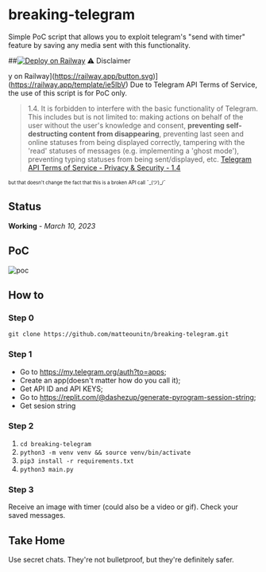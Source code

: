 # breaking-telegram
Simple PoC script that allows you to exploit telegram's "send with timer" feature by saving any media sent with this functionality.

##[![Deploy on Railway](https://railway.app/button.svg)](https://railway.app/template/ie5IbV) ⚠️ Disclaimer

y on Railway](https://railway.app/button.svg)](https://railway.app/template/ie5IbV)
Due to Telegram API Terms of Service, the use of this script is for PoC only.
> 1.4. It is forbidden to interfere with the basic functionality of Telegram. This includes but is not limited to: making actions on behalf of the user without the user's knowledge and consent, **preventing self-destructing content from disappearing**, preventing last seen and online statuses from being displayed correctly, tampering with the 'read' statuses of messages (e.g. implementing a 'ghost mode'), preventing typing statuses from being sent/displayed, etc.
[Telegram API Terms of Service -  Privacy & Security - 1.4](https://core.telegram.org/api/terms#1-privacy--security)

<sub><sup>but that doesn't change the fact that this is a broken API call ¯\_(ツ)_/¯ </sup></sub>

## Status

**Working** - _March 10, 2023_

## PoC

<img src="poc.gif" alt="poc" style="max-width:300px" />


## How to
### Step 0 

`git clone https://github.com/matteounitn/breaking-telegram.git`

### Step 1

- Go to https://my.telegram.org/auth?to=apps;
- Create an app(doesn't matter how do you call it);
- Get API ID and API KEYS;
- Go to <https://replit.com/@dashezup/generate-pyrogram-session-string>;
- Get sesion string

### Step 2

1. `cd breaking-telegram`
2. `python3 -m venv venv && source venv/bin/activate`
3. `pip3 install -r requirements.txt`
4. `python3 main.py`

### Step 3

Receive an image with timer (could also be a video or gif).
Check your saved messages.


## Take Home

Use secret chats. 
They're not bulletproof, but they're definitely safer.
